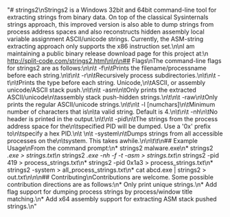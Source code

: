 "# strings2\nStrings2 is a Windows 32bit and 64bit command-line tool for extracting strings from binary data. On top of the classical Sysinternals strings approach, this improved version is also able to dump strings from process address spaces and also reconstructs hidden assembly local variable assignment ASCII/unicode strings. Currently, the ASM-string extracting approach only supports the x86 instruction set.\n\nI am maintaining a public binary release download page for this project at:\n  http://split-code.com/strings2.html\n\n\n## Flags\nThe command-line flags for strings2 are as follows:\n\n\t -f\n\tPrints the filename/processname before each string.\n\t\n\t -r\n\tRecursively process subdirectories.\n\t\n\t -t\n\tPrints the type before each string. Unicode,\n\tASCII, or assembly unicode/ASCII stack push.\n\t\n\t -asm\n\tOnly prints the extracted ASCII/unicode\n\tassembly stack push-hidden strings.\n\t\n\t -raw\n\tOnly prints the regular ASCII/unicode strings.\n\t\n\t -l [numchars]\n\tMinimum number of characters that is\n\ta valid string. Default is 4.\n\t\n\t -nh\n\tNo header is printed in the output.\n\t\n\t -pid\n\tThe strings from the process address space for the\n\tspecified PID will be dumped. Use a '0x' prefix to\n\tspecify a hex PID.\n\t \n\t -system\n\tDumps strings from all accessible processes on the\n\tsystem. This takes awhile.\n\n\t\t\n## Example Usage\nFrom the command prompt:\n* strings2 malware.exe\n* strings2 *.exe > strings.txt\n* strings2 *.exe -nh -f -t -asm > strings.txt\n* strings2 -pid 419 > process_strings.txt\n* strings2 -pid 0x1a3 > process_strings.txt\n* strings2 -system > all_process_strings.txt\n* cat abcd.exe | strings2 > out.txt\n\n\n## Contributing\nContributions are welcome. Some possible contribution directions are as follows:\n* Only print unique strings.\n* Add flag support for dumping process strings by process/window title matching.\n* Add x64 assembly support for extracting ASM stack pushed strings.\n"